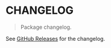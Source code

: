 # CHANGELOG

> Package changelog.

See [GitHub Releases](https://github.com/stdlib-js/constants-time-minutes-in-day/releases) for the changelog.